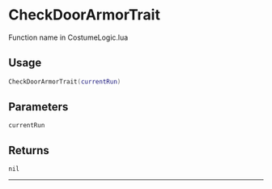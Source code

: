 # CheckDoorArmorTrait
Function name in CostumeLogic.lua
## Usage
```lua
CheckDoorArmorTrait(currentRun)
```
## Parameters
`currentRun`
## Returns
`nil`

---